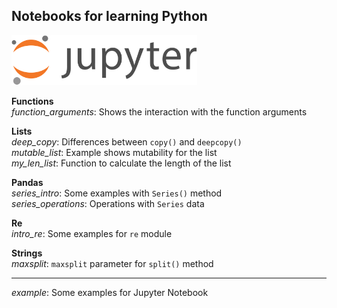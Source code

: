 ## Notebooks for learning Python

<img src="img/splash.png" style="height:80px">

**Functions**  
*function_arguments*: Shows the interaction with the function arguments  

**Lists**  
*deep_copy*: Differences between `copy()` and `deepcopy()`  
*mutable_list*: Example shows mutability for the list  
*my_len_list*: Function to calculate the length of the list  


**Pandas**  
*series_intro*: Some examples with `Series()` method  
*series_operations*: Operations with `Series` data  

**Re**  
*intro_re*: Some examples for `re` module  

**Strings**  
*maxsplit*: `maxsplit` parameter for `split()` method  

___
*example*: Some examples for Jupyter Notebook 
